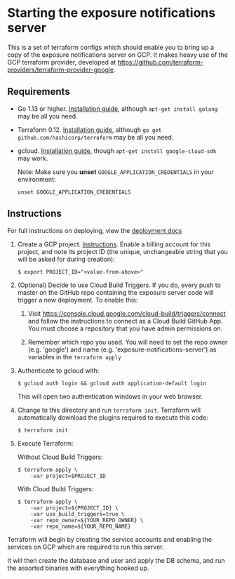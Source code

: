 # Starting the exposure notifications server

This is a set of terraform configs which should enable you to bring up a copy of
the exposure notifications server on GCP.  It makes heavy use of the GCP
terraform provider, developed at
https://github.com/terraform-providers/terraform-provider-google.

## Requirements

- Go 1.13 or higher. [Installation guide](https://golang.org/doc/install),
  although `apt-get install golang` may be all you need.

- Terraform 0.12. [Installation guide](https://www.terraform.io/downloads.html),
  although `go get github.com/hashicorp/terraform` may be all you need.

- gcloud. [Installation guide](https://cloud.google.com/sdk/install), though
  `apt-get install google-cloud-sdk` may work.

    Note: Make sure you **unset** `GOOGLE_APPLICATION_CREDENTIALS` in your
    environment:

    ```text
    unset GOOGLE_APPLICATION_CREDENTIALS
    ```

## Instructions

For full instructions on deploying, view the [deployment docs](../docs/deploying.md)

1.  Create a GCP project.
    [Instructions](https://cloud.google.com/resource-manager/docs/creating-managing-projects).
    Enable a billing account for this project, and note its project ID (the
    unique, unchangeable string that you will be asked for during creation):

    ```text
    $ export PROJECT_ID="<value-from-above>"
    ```

1.  (Optional) Decide to use Cloud Build Triggers. If you do, every push to
    master on the GitHub repo containing the exposure server code will trigger a
    new deployment. To enable this:

    1.  Visit https://console.cloud.google.com/cloud-build/triggers/connect and
        follow the instructions to connect as a Cloud Build GitHub App. You must
        choose a repository that you have admin permissions on.

    1.  Remember which repo you used. You will need to set the repo owner (e.g.
        'google') and name (e.g. 'exposure-notifications-server') as variables
        in the `terraform apply`

1.  Authenticate to gcloud with:

    ```text
    $ gcloud auth login && gcloud auth application-default login
    ```

    This will open two authentication windows in your web browser.

1.  Change to this directory and run `terraform init`. Terraform will
    automatically download the plugins required to execute this code:

    ```text
    $ terraform init
    ```

1.  Execute Terraform:

    Without Cloud Build Triggers:

    ```text
    $ terraform apply \
        -var project=$PROJECT_ID
    ```

    With Cloud Build Triggers:

    ```text
    $ terraform apply \
        -var project=${PROJECT_ID} \
        -var use_build_triggers=true \
        -var repo_owner=${YOUR_REPO_OWNER} \
        -var repo_name=${YOUR_REPO_NAME}
    ```

Terraform will begin by creating the service accounts and enabling the services
on GCP which are required to run this server.

It will then create the database and user and apply the DB schema, and run the assorted binaries with everything hooked up.
